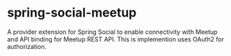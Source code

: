 spring-social-meetup
====================

A provider extension for Spring Social to enable connectivity with Meetup and API binding for Meetup REST API. This is implemention uses OAuth2 for authorization.
